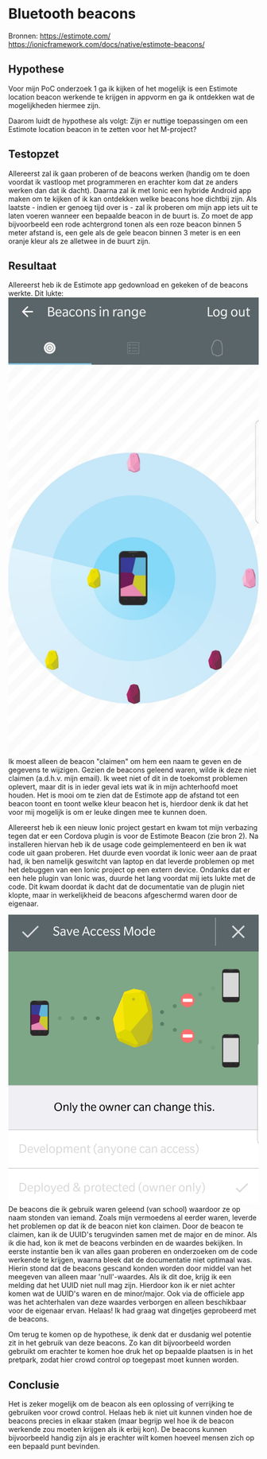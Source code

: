 # Bluetooth beacons
Bronnen:
https://estimote.com/
https://ionicframework.com/docs/native/estimote-beacons/

## Hypothese
Voor mijn PoC onderzoek 1 ga ik kijken of het mogelijk is een Estimote location beacon werkende te krijgen in appvorm en ga ik ontdekken wat de mogelijkheden hiermee zijn.

Daarom luidt de hypothese als volgt:
Zijn er nuttige toepassingen om een Estimote location beacon in te zetten voor het M-project?

## Testopzet
Allereerst zal ik gaan proberen of de beacons werken (handig om te doen voordat ik vastloop met programmeren en erachter kom dat ze anders werken dan dat ik dacht).
Daarna zal ik met Ionic een hybride Android app maken om te kijken of ik kan ontdekken welke beacons hoe dichtbij zijn.
Als laatste - indien er genoeg tijd over is - zal ik proberen om mijn app iets uit te laten voeren wanneer een bepaalde beacon in de buurt is. Zo moet de app bijvoorbeeld een rode achtergrond tonen als een roze beacon binnen 5 meter afstand is, een gele als de gele beacon binnen 3 meter is en een oranje kleur als ze alletwee in de buurt zijn. 

## Resultaat
Allereerst heb ik de Estimote app gedownload en gekeken of de beacons werkte. Dit lukte:
![Beacon1](https://github.com/BillyJean1/Colin-van-der-Geld/blob/master/Week%203/PoC_1/beacon1.jpg?raw=true)
Ik moest alleen de beacon "claimen" om hem een naam te geven en de gegevens te wijzigen. Gezien de beacons geleend waren, wilde ik deze niet claimen (a.d.h.v. mijn email). Ik weet niet of dit in de toekomst problemen oplevert, maar dit is in ieder geval iets wat ik in mijn achterhoofd moet houden.
Het is mooi om te zien dat de Estimote app de afstand tot een beacon toont en toont welke kleur beacon het is, hierdoor denk ik dat het voor mij mogelijk is om er leuke dingen mee te kunnen doen.

Allereerst heb ik een nieuw Ionic project gestart en kwam tot mijn verbazing tegen dat er een Cordova plugin is voor de Estimote Beacon (zie bron 2).
Na installeren hiervan heb ik de usage code geimplementeerd en ben ik wat code uit gaan proberen. Het duurde even voordat ik Ionic weer aan de praat had, ik ben namelijk geswitcht van laptop en dat leverde problemen op met het debuggen van een Ionic project op een extern device.
Ondanks dat er een hele plugin van Ionic was, duurde het lang voordat mij iets lukte met de code. Dit kwam doordat ik dacht dat de documentatie van de plugin niet klopte, maar in werkelijkheid de beacons afgeschermd waren door de eigenaar. 

![Beacon2](https://github.com/BillyJean1/Colin-van-der-Geld/blob/master/Week%203/PoC_1/beacon2.png?raw=true)
De beacons die ik gebruik waren geleend (van school) waardoor ze op naam stonden van iemand. Zoals mijn vermoedens al eerder waren, leverde het problemen op dat ik de beacon niet kon claimen. Door de beacon te claimen, kan ik de UUID's terugvinden samen met de major en de minor. Als ik die had, kon ik met de beacons verbinden en de waardes bekijken. In eerste instantie ben ik van alles gaan proberen en onderzoeken om de code werkende te krijgen, waarna bleek dat de documentatie niet optimaal was. Hierin stond dat de beacons gescand konden worden door middel van het meegeven van alleen maar 'null'-waardes. Als ik dit doe, krijg ik een melding dat het UUID niet null mag zijn. Hierdoor kon ik er niet achter komen wat de UUID's waren en de minor/major.
Ook via de officiele app was het achterhalen van deze waardes verborgen en alleen beschikbaar voor de eigenaar ervan. Helaas! Ik had graag wat dingetjes geprobeerd met de beacons.

Om terug te komen op de hypothese, ik denk dat er dusdanig wel potentie zit in het gebruik van deze beacons. Zo kan dit bijvoorbeeld worden gebruikt om erachter te komen hoe druk het op bepaalde plaatsen is in het pretpark, zodat hier crowd control op toegepast moet kunnen worden.


## Conclusie
Het is zeker mogelijk om de beacon als een oplossing of verrijking te gebruiken voor crowd control. Helaas heb ik niet uit kunnen vinden hoe de beacons precies in elkaar staken (maar begrijp wel hoe ik de beacon werkende zou moeten krijgen als ik erbij kon). De beacons kunnen bijvoorbeeld handig zijn als je erachter wilt komen hoeveel mensen zich op een bepaald punt bevinden.
